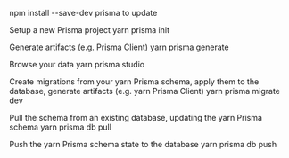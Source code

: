 npm install --save-dev prisma to update

Setup a new Prisma project
yarn prisma init

Generate artifacts (e.g. Prisma Client)
yarn prisma generate

Browse your data
yarn prisma studio

Create migrations from your yarn Prisma schema, apply them to the database, generate artifacts (e.g. yarn Prisma Client)
yarn prisma migrate dev

Pull the schema from an existing database, updating the yarn Prisma schema
yarn prisma db pull

Push the yarn Prisma schema state to the database
yarn prisma db push
